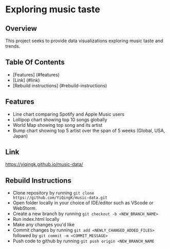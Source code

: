 # Exploring music taste

## Overview
This project seeks to provide data visualizations exploring music taste and trends. 

## Table Of Contents
- [Features] (#features)
- [Link] (#link)
- [Rebuild instructions] (#rebuild-instructions)

## Features
+ Line chart comparing Spotify and Apple Music users
+ Lollipop chart showing top 10 songs globally 
+ World Map showing top song and its artist 
+ Bump chart showing top 5 artist over the span of 5 weeks (Global, USA, Japan)

## Link
https://yiqingk.github.io/music-data/

## Rebuild Instructions
+ Clone repository by running `git clone https://github.com/YiQingK/music-data.git`
+ Open folder locally in your choice of IDE/editor such as VScode or WebStorm.
+ Create a new branch by running `git checkout -b <NEW_BRANCH_NAME>`
+ Run index.html locally 
+ Make any changes you'd like
+ Commit changes by running `git add <NEWLY_CHANGED_ADDED_FILES>` followed by `git commit -m <COMMIT_MESSAGE>`
+ Push code to github by running `git push origin <NEW_BRANCH_NAME`
